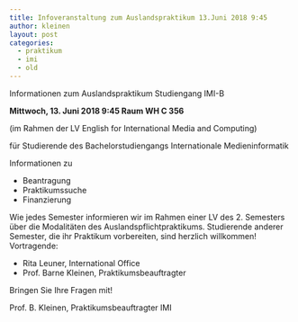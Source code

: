 ```yaml
---
title: Infoveranstaltung zum Auslandspraktikum 13.Juni 2018 9:45
author: kleinen
layout: post
categories:
  - praktikum
  - imi
  - old
---
```



Informationen zum Auslandspraktikum Studiengang IMI-B

**Mittwoch, 13. Juni 2018 9:45 Raum WH C 356**

(im Rahmen der LV English for International Media and Computing)

für Studierende des Bachelorstudiengangs Internationale Medieninformatik

Informationen zu
- Beantragung
- Praktikumssuche
- Finanzierung

Wie jedes Semester informieren wir im Rahmen einer LV des 2. Semesters über die Modalitäten des Auslandspflichtpraktikums. Studierende anderer Semester, die ihr Praktikum vorbereiten, sind herzlich willkommen! Vortragende:

- Rita Leuner, International Office
- Prof. Barne Kleinen, Praktikumsbeauftragter

Bringen Sie Ihre Fragen mit!


Prof. B. Kleinen, Praktikumsbeauftragter IMI


